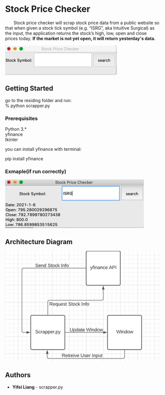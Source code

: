 # Stock Price Checker
&nbsp; &nbsp; &nbsp;    &nbsp;Stock price checker will scrap stock price data from a public website so that when given a stock tick symbol (e.g. “ISRG”, aka Intuitive Surgical) as the input, the application returns the stock’s high, low, open and close prices today. **If the market is not yet open, it will return yesterday's data.**

![](gui.png) 


## Getting Started
go to the residing folder and run:  
    % python scrapper.py  

### Prerequisites

Python 3.*  
yfinance  
tkinter  

you can install yfinance with terminal:

pip install yfinance

      
    
### Exmaple(if run correctly)

![](example.png)

## Architecture Diagram
![](architectureDiagram.png)
## Authors

* **Yifei Liang** - scrapper.py

